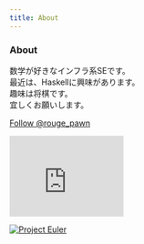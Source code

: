 ```yaml
---
title: About
---
```

<article>

### About

数学が好きなインフラ系SEです。  
最近は、Haskellに興味があります。  
趣味は将棋です。  
宜しくお願いします。  

<p>
<a href="https://twitter.com/rouge_pawn" class="twitter-follow-button" data-show-count="false">Follow @rouge_pawn</a>
<script>!function(d,s,id){var js,fjs=d.getElementsByTagName(s)[0],p=/^http:/.test(d.location)?'http':'https';if(!d.getElementById(id)){js=d.createElement(s);js.id=id;js.src=p+'://platform.twitter.com/widgets.js';fjs.parentNode.insertBefore(js,fjs);}}(document, 'script', 'twitter-wjs');</script>
</p>

<iframe src="http://githubbadge.appspot.com/IMOKURI" style="border: 0;height: 142px;width: 200px;overflow: hidden;"></iframe>

[![Project Euler](http://projecteuler.net/profile/IMOKURI.png)](http://projecteuler.net/)

</article>

